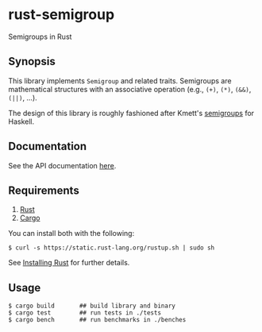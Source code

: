 # rust-semigroup

Semigroups in Rust

## Synopsis

This library implements `Semigroup` and related traits. Semigroups are mathematical structures with an associative operation (e.g., `(+)`, `(*)`, `(&&)`, `(||)`, …).

The design of this library is roughly fashioned after Kmett's [semigroups](https://github.com/ekmett/semigroups/) for Haskell.

## Documentation

See the API documentation [here](http://darinmorrison.github.io/rust-algebra/doc/algebra/).

## Requirements

1.   [Rust](http://www.rust-lang.org/)
2.   [Cargo](http://crates.io/)

You can install both with the following:

```
$ curl -s https://static.rust-lang.org/rustup.sh | sudo sh
```

See [Installing Rust](http://doc.rust-lang.org/guide.html#installing-rust) for further details.

## Usage

```
$ cargo build       ## build library and binary
$ cargo test        ## run tests in ./tests
$ cargo bench       ## run benchmarks in ./benches
```

